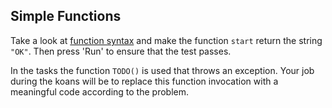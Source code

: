 ## Simple Functions

Take a look at [function syntax](http://kotlinlang.org/docs/reference/basic-syntax.html#defining-functions)
and make the function `start` return the string `"OK"`.
Then press 'Run' to ensure that the test passes.

In the tasks the function `TODO()` is used that throws an exception.
Your job during the koans will be to replace this function invocation with a meaningful code according to the problem.
